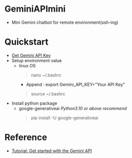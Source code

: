 # GeminiAPImini
- Mini Gemini chatbot for remote environment(ssh-ing)

# Quickstart
- [Get Gemini API Key](https://aistudio.google.com/app/apikey)
- Setup environment value
  - linux OS
    > nano ~/.bashrc
      - Append : export Gemini_API_KEY="Your API Key"
    > source ~/.bashrc
- Install python package
  - google-generativeai *Python3.10 or above recommend*
    > pip install -U google-generativeai

# Reference
- [Tutorial: Get started with the Gemini API](https://ai.google.dev/gemini-api/docs/get-started/tutorial?lang=python#generate-text-from-text-input)